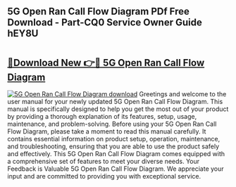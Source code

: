 ## 5G Open Ran Call Flow Diagram PDf Free Download - Part-CQ0 Service Owner Guide hEY8U

# <h2><a href="http://dfies81.blite.top/?on=5G+Open+Ran+Call+Flow+Diagram">🔗Download New 👉🔴 5G Open Ran Call Flow Diagram</a></h2>

[![5G Open Ran Call Flow Diagram download](https://i.imgur.com/lujVjoI.png)](http://dfies81.blite.top/?on=5G+Open+Ran+Call+Flow+Diagram)
Greetings and welcome to the user manual for your newly updated 5G Open Ran Call Flow Diagram. This manual is specifically designed to help you get the most out of your product by providing a thorough explanation of its features, setup, usage, maintenance, and problem-solving. Before using your 5G Open Ran Call Flow Diagram, please take a moment to read this manual carefully. It contains essential information on product setup, operation, maintenance, and troubleshooting, ensuring that you are able to use the product safely and effectively. This 5G Open Ran Call Flow Diagram comes equipped with a comprehensive set of features to meet your diverse needs. Your Feedback is Valuable 5G Open Ran Call Flow Diagram. We appreciate your input and are committed to providing you with exceptional service.
